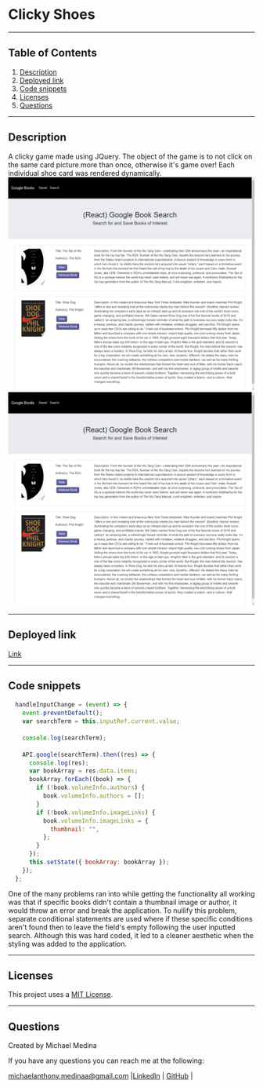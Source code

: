 # Clicky Shoes

-----------------------
## Table of Contents
1. [Description](#description)
2. [Deployed link](#deployed-link)
3. [Code snippets](#code-snippets)
4. [Licenses](#licenses)
5. [Questions](#questions)

-----------------------
## Description
A clicky game made using JQuery. The object of the game is to not click on the same card picture more than once, otherwise it's game over! Each individual shoe card was rendered dynamically.
![Screenshot](assets/screenshot.png)
![Gif](assets/demo.gif)

-----------------------
## Deployed link
[Link](https://warm-forest-76059.herokuapp.com/)

-----------------------
## Code snippets

```javascript
  handleInputChange = (event) => {
    event.preventDefault();
    var searchTerm = this.inputRef.current.value;

    console.log(searchTerm);

    API.google(searchTerm).then((res) => {
      console.log(res);
      var bookArray = res.data.items;
      bookArray.forEach((book) => {
        if (!book.volumeInfo.authors) {
          book.volumeInfo.authors = [];
        }
        if (!book.volumeInfo.imageLinks) {
          book.volumeInfo.imageLinks = {
            thumbnail: "",
          };
        }
      });
      this.setState({ bookArray: bookArray });
    });
  };
```
One of the many problems ran into while getting the functionality all working was that if specific books didn't contain a thumbnail image or author, it would throw an error and break the application. To nullify this problem, separate conditional statements are used where if these specific conditions aren't found then to leave the field's empty following the user inputted search. Although this was hard coded, it led to a cleaner aesthetic when the styling was added to the application.

-----------------------
## Licenses
This project uses a [MIT License](https://opensource.org/licenses/MIT). 

-----------------------
## Questions
Created by Michael Medina

If you have any questions you can reach me at the following: 


[michaelanthony.medinaa@gmail.com](mailto:michaelanthony.medinaa@gmail.com)  |[LinkedIn](https://www.linkedin.com/in/michaelanthonyy/) | [GitHub](https://github.com/michaelanthonyyy)  |

